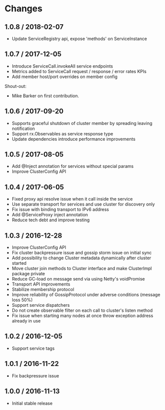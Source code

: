 # Changes

## 1.0.8 / 2018-02-07

* Update ServiceRegistry api, expose 'methods' on ServiceInstance

## 1.0.7 / 2017-12-05

* Introduce ServiceCall.invokeAll service endpoints 
* Metrics added to ServiceCall request / response / error rates KPIs 
* Add member host/port overrides on member config
 
 Shout-out:
- Mike Barker on first contribution.
  
  
## 1.0.6 / 2017-09-20

* Supports graceful shutdown of cluster member by spreading leaving notification
* Support rx.Observables as service response type
* Update dependencies introduce performance improvements 

## 1.0.5 / 2017-08-05

* Add @Inject annotation for services without special params
* Improve ClusterConfig API

## 1.0.4 / 2017-06-05

* Fixed proxy api resolve issue when it call inside the service
* Use separate transport for services and use cluster for discovery only
* Fix issue with binding transport to IPv6 address
* Add @ServiceProxy inject annotation 
* Reduce tech debt and improve testing

## 1.0.3 / 2016-12-28

* Improve ClusterConfig API
* Fix cluster backpressure issue and gossip storm issue on initial sync
* Add possibility to change Cluster metadata dynamically after cluster started
* Move cluster join methods to Cluster interface and make ClusterImpl package private
* Reduce GC-load on message send via using Netty's voidPromise
* Transport API improvements
* Stabilize membership protocol
* Improve reliability of GossipProtocol under adverse conditions (message loss 50%)
* Support service dispatchers
* Do not create observable filter on each call to cluster's listen method
* Fix issue when starting many nodes at once throw exception address already in use 

## 1.0.2 / 2016-12-05

* Support service tags

## 1.0.1 / 2016-11-22

* Fix backpressure issue

## 1.0.0 / 2016-11-13

* Initial stable release
